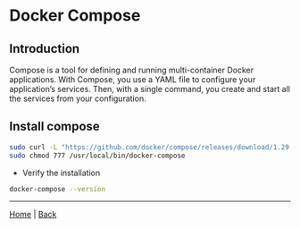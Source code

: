 # Docker Compose

## Introduction
Compose is a tool for defining and running multi-container Docker applications. With Compose, you use a YAML file to configure your application’s services. Then, with a single command, you create and start all the services from your configuration. 

## Install compose

```bash
sudo curl -L "https://github.com/docker/compose/releases/download/1.29.2/docker-compose-$(uname -s)-$(uname -m)" -o /usr/local/bin/docker-compose
sudo chmod 777 /usr/local/bin/docker-compose
```

- Verify the installation
```bash
docker-compose --version
```


---
[Home](/README.md) | [Back](../README.md)